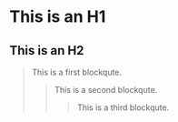 This is an H1
=============
This is an H2
-------------

> This is a first blockqute.
>	> This is a second blockqute.
>	>	> This is a third blockqute.
